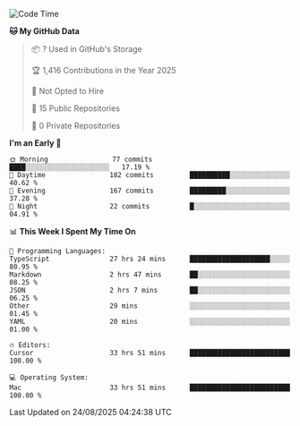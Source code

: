 <!--START_SECTION:waka-->
![Code Time](http://img.shields.io/badge/Code%20Time-7%2C639%20hrs%202%20mins-blue)

**🐱 My GitHub Data** 

> 📦 ? Used in GitHub's Storage 
 > 
> 🏆 1,416 Contributions in the Year 2025
 > 
> 🚫 Not Opted to Hire
 > 
> 📜 15 Public Repositories 
 > 
> 🔑 0 Private Repositories 
 > 
**I'm an Early 🐤** 

```text
🌞 Morning                77 commits          ████░░░░░░░░░░░░░░░░░░░░░   17.19 % 
🌆 Daytime                182 commits         ██████████░░░░░░░░░░░░░░░   40.62 % 
🌃 Evening                167 commits         █████████░░░░░░░░░░░░░░░░   37.28 % 
🌙 Night                  22 commits          █░░░░░░░░░░░░░░░░░░░░░░░░   04.91 % 
```


📊 **This Week I Spent My Time On** 

```text
💬 Programming Languages: 
TypeScript               27 hrs 24 mins      ████████████████████░░░░░   80.95 % 
Markdown                 2 hrs 47 mins       ██░░░░░░░░░░░░░░░░░░░░░░░   08.25 % 
JSON                     2 hrs 7 mins        ██░░░░░░░░░░░░░░░░░░░░░░░   06.25 % 
Other                    29 mins             ░░░░░░░░░░░░░░░░░░░░░░░░░   01.45 % 
YAML                     20 mins             ░░░░░░░░░░░░░░░░░░░░░░░░░   01.00 % 

🔥 Editors: 
Cursor                   33 hrs 51 mins      █████████████████████████   100.00 % 

💻 Operating System: 
Mac                      33 hrs 51 mins      █████████████████████████   100.00 % 
```


 Last Updated on 24/08/2025 04:24:38 UTC
<!--END_SECTION:waka-->

